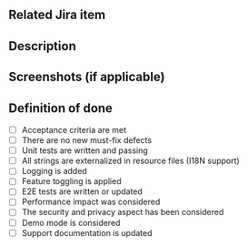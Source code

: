 ## Related Jira item


## Description


## Screenshots (if applicable)

<!--
If you are doing UI changes, please include screenshots of the changes.
-->

## Definition of done

- [ ] Acceptance criteria are met
- [ ] There are no new must-fix defects
- [ ] Unit tests are written and passing
- [ ] All strings are externalized in resource files (I18N support)
- [ ] Logging is added
- [ ] Feature toggling is applied
- [ ] E2E tests are written or updated
- [ ] Performance impact was considered
- [ ] The security and privacy aspect has been considered
- [ ] Demo mode is considered
- [ ] Support documentation is updated
